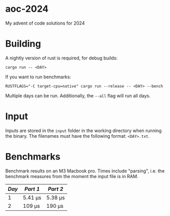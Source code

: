 # aoc-2024
My advent of code solutions for 2024

# Building
A nightly version of rust is required, for debug builds:
```
cargo run -- <DAY>
```
If you want to run benchmarks:
```
RUSTFLAGS="-C target-cpu=native" cargo run --release -- <DAY> --bench
```
Multiple days can be run. Additionally, the `--all` flag will run all days.

# Input
Inputs are stored in the `input` folder in the working directory when running the binary.
The filenames must have the following format: `<DAY>.txt`.

# Benchmarks
Benchmark results on an M3 Macbook pro.
Times include "parsing", i.e. the benchmark measures from the moment the input file is in RAM.

| *Day* | *Part 1* | *Part 2* |
|-------|----------|----------|
|   1   |  5.41 µs |  5.38 µs |
|   2   |   109 µs |   190 µs |
